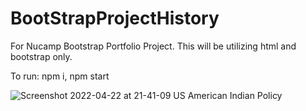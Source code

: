 # BootStrapProjectHistory

For Nucamp Bootstrap Portfolio Project. This will be utilizing html and bootstrap only. 

To run: 
npm i,
npm start


![Screenshot 2022-04-22 at 21-41-09 US American Indian Policy](https://user-images.githubusercontent.com/60009709/164868473-22b889bc-9474-422c-b628-f140763319fa.png)
